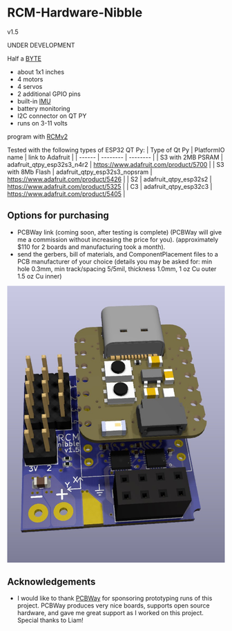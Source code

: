 # RCM-Hardware-Nibble
v1.5

UNDER DEVELOPMENT

Half a [BYTE](https://github.com/RCMgames/RCM-Hardware-BYTE)

* about 1x1 inches
* 4 motors
* 4 servos
* 2 additional GPIO pins
* built-in [IMU](https://github.com/RCMgames/useful-code/tree/main/ICM20948)
* battery monitoring
* I2C connector on QT PY
* runs on 3-11 volts

program with [RCMv2](https://github.com/RCMgames/RCMv2)


Tested with the following types of ESP32 QT Py:
| Type of Qt Py | PlatformIO name | link to Adafruit |
| ------ | -------- | -------- |
| S3 with 2MB PSRAM |  adafruit_qtpy_esp32s3_n4r2   |  https://www.adafruit.com/product/5700   |
| S3 with 8Mb Flash |  adafruit_qtpy_esp32s3_nopsram   |  https://www.adafruit.com/product/5426   |
| S2 |  adafruit_qtpy_esp32s2   |  https://www.adafruit.com/product/5325  |
| C3 | adafruit_qtpy_esp32c3  | https://www.adafruit.com/product/5405 |

## Options for purchasing

* PCBWay link (coming soon, after testing is complete) (PCBWay will give me a commission without increasing the price for you). (approximately $110 for 2 boards and manufacturing took a month).
* send the gerbers, bill of materials, and ComponentPlacement files to a PCB manufacturer of your choice (details you may be asked for: min hole 0.3mm, min track/spacing 5/5mil, thickness 1.0mm, 1 oz Cu outer 1.5 oz Cu inner)

![screenshot of 3D model](https://github.com/RCMgames/RCM-Hardware-Nibble/blob/af1beba9ec100e7f6b639da1eef72971af2435cc/CAD%20renders-RCM-Nibble-v1.5/render1.jpg)

## Acknowledgements
* I would like to thank [PCBWay](https://www.pcbway.com/) for sponsoring prototyping runs of this project. PCBWay produces very nice boards, supports open source hardware, and gave me great support as I worked on this project. Special thanks to Liam!
